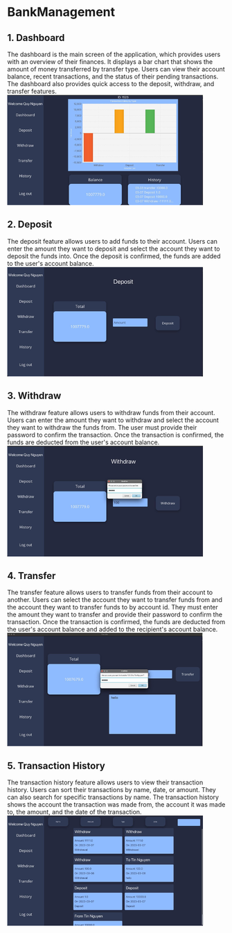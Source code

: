 # BankManagement
## 1. Dashboard
The dashboard is the main screen of the application, which provides users with an overview of their finances. It displays a bar chart that shows the amount of money transferred by transfer type. Users can view their account balance, recent transactions, and the status of their pending transactions. The dashboard also provides quick access to the deposit, withdraw, and transfer features.
![img.png](img.png)
## 2. Deposit
The deposit feature allows users to add funds to their account. Users can enter the amount they want to deposit and select the account they want to deposit the funds into. Once the deposit is confirmed, the funds are added to the user's account balance.
![img_1.png](img_1.png)
## 3. Withdraw
The withdraw feature allows users to withdraw funds from their account. Users can enter the amount they want to withdraw and select the account they want to withdraw the funds from. The user must provide their password to confirm the transaction. Once the transaction is confirmed, the funds are deducted from the user's account balance.
![img_2.png](img_2.png)
## 4. Transfer
The transfer feature allows users to transfer funds from their account to another. Users can select the account they want to transfer funds from and the account they want to transfer funds to by account id. They must enter the amount they want to transfer and provide their password to confirm the transaction. Once the transaction is confirmed, the funds are deducted from the user's account balance and added to the recipient's account balance.
![img_3.png](img_3.png)
## 5. Transaction History
The transaction history feature allows users to view their transaction history. Users can sort their transactions by name, date, or amount. They can also search for specific transactions by name. The transaction history shows the account the transaction was made from, the account it was made to, the amount, and the date of the transaction.
![img_4.png](img_4.png)
